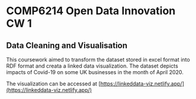 # COMP6214 Open Data Innovation CW 1

## Data Cleaning and Visualisation

This coursework aimed to transform the dataset stored in excel format into RDF format and creata a linked data visualization. 
The dataset depicts impacts of Covid-19 on some UK businesses in the month of April 2020. 

The visualization can be accessed at [https://linkeddata-viz.netlify.app/](https://linkeddata-viz.netlify.app/)
